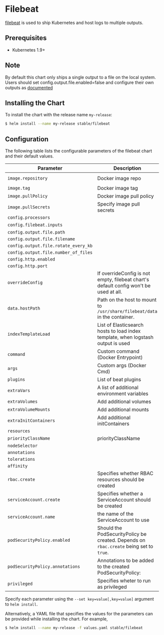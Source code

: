 # Filebeat

[filebeat](https://www.elastic.co/guide/en/beats/filebeat/current/index.html) is used to ship Kubernetes and host logs to multiple outputs.

## Prerequisites

- Kubernetes 1.9+

## Note

By default this chart only ships a single output to a file on the local system.  Users should set config.output.file.enabled=false and configure their own outputs as [documented](https://www.elastic.co/guide/en/beats/filebeat/current/configuring-output.html)

## Installing the Chart

To install the chart with the release name `my-release`:

```bash
$ helm install --name my-release stable/filebeat
```

## Configuration

The following table lists the configurable parameters of the filebeat chart and their default values.

| Parameter                                                | Description                                                                                              | Default                                            |
| -------------------------------------------------------- | -------------------------------------------------------------------------------------------------------- | -------------------------------------------------- |
| `image.repository`                                       | Docker image repo                                                                                        | `docker.elastic.co/beats/filebeat-oss`             |
| `image.tag`                                              | Docker image tag                                                                                         | `6.7.0`                                            |
| `image.pullPolicy`                                       | Docker image pull policy                                                                                 | `IfNotPresent`                                     |
| `image.pullSecrets`                                      | Specify image pull secrets                                                                               | `nil`                                              |
| `config.processors`                                      |                                                                                                          | `- add_cloud_metadata`                             |
| `config.filebeat.inputs`                            |                                                                                                          | see values.yaml                                    |
| `config.output.file.path`                                |                                                                                                          | `"/usr/share/filebeat/data"`                       |
| `config.output.file.filename`                            |                                                                                                          | `filebeat`                                         |
| `config.output.file.rotate_every_kb`                     |                                                                                                          | `10000`                                            |
| `config.output.file.number_of_files`                     |                                                                                                          | `5`                                                |
| `config.http.enabled`                                    |                                                                                                          | `false`                                            |
| `config.http.port`                                       |                                                                                                          | `5066`                                             |
| `overrideConfig`                                         | If overrideConfig is not empty, filebeat chart's default config won't be used at all.                    | `{}`                                               |
| `data.hostPath`                                          | Path on the host to mount to `/usr/share/filebeat/data` in the container.                                | `/var/lib/filebeat`                                               |
| `indexTemplateLoad`                                      | List of Elasticsearch hosts to load index template, when logstash output is used                         | `[]`                                               |
| `command`                                                | Custom command (Docker Entrypoint)                                                                       | `[]`                                               |
| `args`                                                   | Custom args (Docker Cmd)                                                                                 | `[]`                                               |
| `plugins`                                                | List of beat plugins                                                                                     | `[]`                                               |
| `extraVars`                                              | A list of additional environment variables                                                                | `[]`                                              |
| `extraVolumes`                                           | Add additional volumes                                                                                   | `[]`                                               |
| `extraVolumeMounts`                                      | Add additional mounts                                                                                    | `[]`                                               |
| `extraInitContainers`                                    | Add additional initContainers                                                                            | `[]`                                               |
| `resources`                                              |                                                                                                          | `{}`                                               |
|`priorityClassName`                                       | priorityClassName                                                                                        | `nil`                                              |
| `nodeSelector`                                           |                                                                                                          | `{}`                                               |
| `annotations`                                            |                                                                                                          | `{}`                                               |
| `tolerations`                                            |                                                                                                          | `[]`                                               |
| `affinity`                                               |                                                                                                          | `{}`                                               |
| `rbac.create`                                            | Specifies whether RBAC resources should be created                                                       | `true`                                             |
| `serviceAccount.create`                                  | Specifies whether a ServiceAccount should be created                                                     | `true`                                             |
| `serviceAccount.name`                                    | the name of the ServiceAccount to use                                                                     | `""`                                               |
| `podSecurityPolicy.enabled`                              | Should the PodSecurityPolicy be created. Depends on `rbac.create` being set to `true`.                                                                     | `false`                                               |
| `podSecurityPolicy.annotations`                                    | Annotations to be added to the created PodSecurityPolicy:                                                                    | `""`                                               |
| `privileged`                                             | Specifies wheter to run as privileged                                                                    | `false`                                            |

Specify each parameter using the `--set key=value[,key=value]` argument to `helm install`.

Alternatively, a YAML file that specifies the values for the parameters can be provided while installing the chart. For example,

```bash
$ helm install --name my-release -f values.yaml stable/filebeat
```
